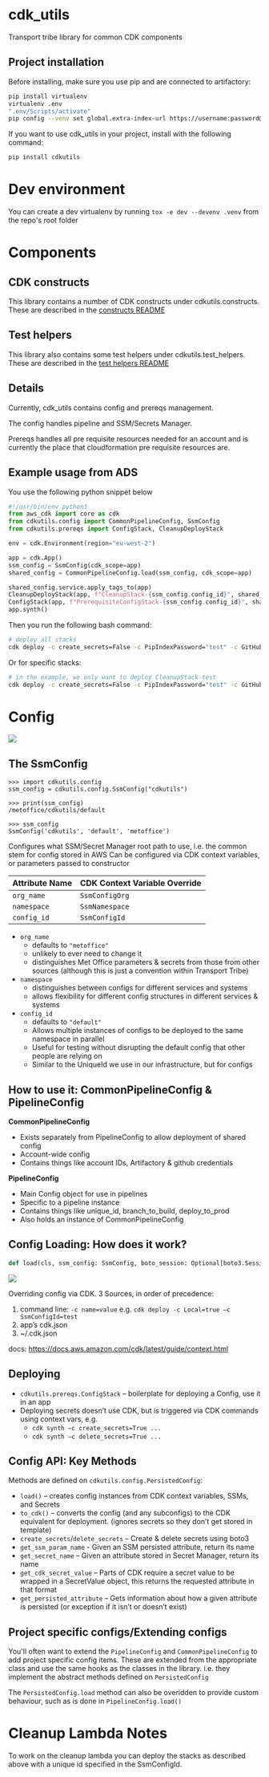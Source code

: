 # cdk_utils
Transport tribe library for common CDK components 

## Project installation

Before installing, make sure you use pip and are connected to artifactory:
```bash
pip install virtualenv
virtualenv .env
".env/Scripts/activate"
pip config --venv set global.extra-index-url https://username:password@metoffice.jfrog.io/metoffice/api/pypi/python-local/simple
```

If you want to use cdk_utils in your project, install with the following command:
```bash
pip install cdkutils
```

# Dev environment
You can create a dev virtualenv by running `tox -e dev --devenv .venv` from the repo's root folder

# Components

## CDK constructs

This library contains a number of CDK constructs under cdkutils.constructs. These are described in the [constructs README](src/cdkutils/constructs/README.md)

## Test helpers

This library also contains some test helpers under cdkutils.test_helpers. These are described in the [test helpers README](src/cdkutils/test_helpers/README.md)

## Details

Currently, cdk_utils contains config and prereqs management.

The config handles pipeline and SSM/Secrets Manager.

Prereqs handles all pre requisite resources needed for an account and is currently the place that cloudformation pre
requisite resources are.

## Example usage from ADS

You use the following python snippet below

```python
#!/usr/bin/env python3
from aws_cdk import core as cdk
from cdkutils.config import CommonPipelineConfig, SsmConfig
from cdkutils.prereqs import ConfigStack, CleanupDeployStack

env = cdk.Environment(region="eu-west-2")

app = cdk.App()
ssm_config = SsmConfig(cdk_scope=app)
shared_config = CommonPipelineConfig.load(ssm_config, cdk_scope=app)

shared_config.service.apply_tags_to(app)
CleanupDeployStack(app, f"CleanupStack-{ssm_config.config_id}", shared_config, ssm_config.config_id, env=env)
ConfigStack(app, f"PrerequisiteConfigStack-{ssm_config.config_id}", shared_config)
app.synth()
```

Then you run the following bash command:
```bash
# deploy all stacks
cdk deploy -c create_secrets=False -c PipIndexPassword="test" -c GitHubToken="test" -c SonarCloudToken="test" -c SsmConfigId="test" --all
```

Or for specific stacks:
```bash
# in the example, we only want to deploy CleanupStack-test
cdk deploy -c create_secrets=False -c PipIndexPassword="test" -c GitHubToken="test" -c SonarCloudToken="test" -c SsmConfigId="test" CleanupStack-test
```

# Config
![](docs/cdkutils_config_class_diagram.png)

## The SsmConfig
```
>>> import cdkutils.config
ssm_config = cdkutils.config.SsmConfig("cdkutils")

>>> print(ssm_config)
/metoffice/cdkutils/default

>>> ssm_config
SsmConfig('cdkutils', 'default', 'metoffice')
```
Configures what SSM/Secret Manager root path to use, i.e. the common stem for config stored in AWS
Can be configured via CDK context variables, or parameters passed to constructor

| Attribute Name | CDK Context Variable Override |
|----------------|-------------------------------|
| `org_name`     | `SsmConfigOrg`                |
| `namespace`    | `SsmNamespace`                |
| `config_id`    | `SsmConfigId`                 |

* `org_name`
  * defaults to `"metoffice"`
  * unlikely to ever need to change it
  * distinguishes Met Office parameters & secrets from those from other sources (although this is just a convention within Transport Tribe)
* `namespace`
  * distinguishes between configs for different services and systems
  * allows flexibility for different config structures in different services & systems
* `config_id`
  * defaults to `"default"`
  * Allows multiple instances of configs to be deployed to the same namespace in parallel
  * Useful for testing without disrupting the default config that other people are relying on
  * Similar to the UniqueId we use in our infrastructure, but for configs

## How to use it: CommonPipelineConfig & PipelineConfig
**CommonPipelineConfig**
* Exists separately from PipelineConfig to allow deployment of shared config
* Account-wide config
* Contains things like account IDs, Artifactory & github credentials

**PipelineConfig**
* Main Config object for use in pipelines
* Specific to a pipeline instance
* Contains things like unique_id, branch_to_build, deploy_to_prod
* Also holds an instance of CommonPipelineConfig

## Config Loading: How does it work?
```python
def load(cls, ssm_config: SsmConfig, boto_session: Optional[boto3.Session] = None, cdk_scope: Optional[cdk.Construct] = None)
```
![](docs/cdkutils_config_load_flow.png)

Overriding config via CDK.
3 Sources, in order of precedence:
1. command line: `-c name=value` e.g. `cdk deploy -c Local=true –c SsmConfigId=test`
1. app’s cdk.json
1. ~/.cdk.json

docs: https://docs.aws.amazon.com/cdk/latest/guide/context.html

## Deploying
* `cdkutils.prereqs.ConfigStack` – boilerplate for deploying a Config, use it in an app
* Deploying secrets doesn’t use CDK, but is triggered via CDK commands using context vars, e.g.
  * `cdk synth –c create_secrets=True ...`
  * `cdk synth –c delete_secrets=True ...`

## Config API: Key Methods
Methods are defined on `cdkutils.config.PersistedConfig`:
* `load()` – creates config instances from CDK context variables, SSMs, and Secrets
* `to_cdk()` – converts the config (and any subconfigs) to the CDK equivalent for deployment. (ignores secrets so they don’t get stored in template)
* `create_secrets`/`delete_secrets` – Create & delete secrets using boto3
* `get_ssm_param_name` - Given an SSM persisted attribute, return its name
* `get_secret_name` – Given an attribute stored in Secret Manager, return its name
* `get_cdk_secret_value` – Parts of CDK require a secret value to be wrapped in a SecretValue object, this returns the requested attribute in that format
* `get_persisted_attribute` – Gets information about how a given attribute is persisted (or exception if it isn’t or doesn’t exist)

## Project specific configs/Extending configs
You'll often want to extend the `PipelineConfig` and `CommonPipelineConfig` to add project specific config items.
These are extended from the appropriate class and use the same hooks as the classes in the library.
i.e. they implement the abstract methods defined on `PersistedConfig` 

The `PersistedConfig.load` method can also be overidden to provide custom behaviour, such as is done in 
`PipelineConfig.load()`

# Cleanup Lambda Notes

To work on the cleanup lambda you can deploy the stacks as described above with a unique id specified in the SsmConfigId.
